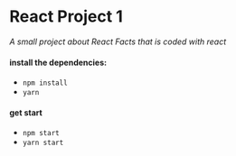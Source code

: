 # React Project 1 
_A small project about React Facts that is coded with react_

#### install the dependencies:
* `npm install`
* `yarn`

#### get start
* `npm start`
* `yarn start`
